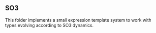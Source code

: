 ## SO3

This folder implements a small expression template system to work with types evolving according to SO3 dynamics.
